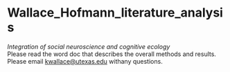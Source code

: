 # Wallace_Hofmann_literature_analysis
<i>Integration of social neuroscience and cognitive ecology </i><br>
Please read the word doc that describes the overall methods and results. <br>
Please email kwallace@utexas.edu withany questions.
